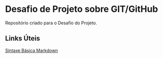 # Desafio de Projeto sobre GIT/GitHub
Repositório criado para o Desafio do Projeto.

## Links Úteis
[Sintaxe Básica Markdown](https://www.markdownguide.org/basic-syntax/)
